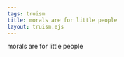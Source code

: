 ```yaml
---
tags: truism
title: morals are for little people
layout: truism.ejs
---
```


morals are for little people